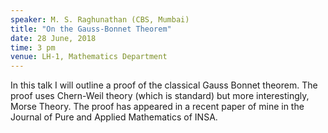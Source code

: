 ```yaml
---
speaker: M. S. Raghunathan (CBS, Mumbai)
title: "On the Gauss-Bonnet Theorem"
date: 28 June, 2018
time: 3 pm
venue: LH-1, Mathematics Department
---
```


In this talk I will outline a proof of the classical Gauss Bonnet theorem. The proof uses Chern-Weil theory (which is standard) but more interestingly, Morse Theory. The proof has appeared in a recent paper of mine in the Journal of Pure and Applied Mathematics of INSA.
